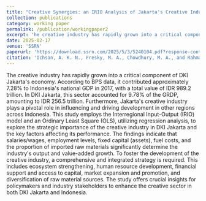 ```yaml
---
title: "Creative Synergies: an IRIO Analysis of Jakarta's Creative Industry and its Spillover Effects on National Economic Growth"
collection: publications
category: working paper
permalink: /publication/workingpaper2
excerpt: 'he creative industry has rapidly grown into a critical component of DKI Jakarta's economy. According to BPS data, it.....'
date: 2025-02-17
venue: 'SSRN'
paperurl: 'https://download.ssrn.com/2025/5/3/5240104.pdf?response-content-disposition=inline&X-Amz-Security-Token=IQoJb3JpZ2luX2VjEFUaCXVzLWVhc3QtMSJHMEUCIGzHdkmolXTCcnGrMXJKaMfI8NgICUlP%2FaSdCaLhEYwOAiEA1i13OMStvXOJAPCT1O2UsAV9DvK2Xt8la%2FAx31kSbD0qxwUInv%2F%2F%2F%2F%2F%2F%2F%2F%2F%2FARAEGgwzMDg0NzUzMDEyNTciDJFg9kbNx%2BwSN9fJEyqbBQ%2BcQLnLiQu8N1VqhGBkLQZL41Jqvd8NTrnOnpmT36J%2FALzdkCm%2FwladZqUItidQ0mESPUbo%2BRuyhbJxmedAO5cT%2Fm9zoOHNdB7Hd3DdKBmB2GipnnMwDGSrr%2BS1DXun1rVpVGGjCTV8rOH2bbKpIKDRyz%2F3OWRtVIMAGb%2Bsu1TXVnqZQo%2F7CHpkU3A6C7aY9L9sBnBJ6iWGD9pBaactzcJAyE9Qudpj5uCd9QOaF9LEZw6N%2Fb%2FiMNC3G7tpYzY%2FQiv1RHWcBRkD5%2FREww5yRXRouiqHv4ZHtJLrx1Q0HrT2AvrnIWPOso0BpiabyTGjDbXGTtPQtST%2BrF13QpsAEcZM3EijujmrE5KxxtgNkxUv%2Fxebm01v9UvJGDg8%2BW2taD89JPIvoeHS%2FOrqRGelWRREgdx%2B8%2FuYxe7elbf%2B2Xci8IorZ8nv1QY9qdG7q27RWW8cBkeNu4KX6dUnG31%2BCjdNElMWzGE6ctIjLnsT8kqJC4HqDWzaC27z6XCBQ%2Bqs8gM37D5l8PSufwq7ISyf0AtFcZy8YPJGdE1Hb3NY99Lja6eO3VAZh7%2Fieo0JgMmvgCCvcv%2FgNys%2FzYAqp9FJkVK%2BYDa2fRl05UmbsccYFjMhblXgo4Uh8r%2F4cNBvliI7TWeB8oso5lwbchu%2BuzGtQ0VXvYNJYJP6ZtRJZxYlX99Iofa9B%2BWuF4hmO5sIjgi9%2FzRO3nM5uDgKZt%2FVrFzS9qqnrltX6tHJl0aHLb%2FQAaBLJORuxPvosxCuYEpA0SXL%2FRWwqOqpDx0%2FqZ6ItsjO2C9TkwNq6iipFVEJgNrdqisQZ4b0%2BeNROlw4IdfVT6wq5cMpbX8xyXS%2FE22VPIeNIss6zTGNDTDKI%2F1cuVG7BsjCl8Y5PRxKK%2B5X9wgwgN6KxQY6sQHSnUNqjoo5GCD4luR9%2BsVTVEwsuk%2B2zO%2BbHAnMS5XgcvFFWaaT%2Fs%2B2Pg7Ee%2B09jpO6mqKtTHIl610U%2Bl5yX4Irs%2FprRi7JVKJ4VA5wPRlz%2BTD3JbbnUwm%2BziucYrc3U67TjIqBs1uE3m2m98YbbyRWXYqNi8lSuuIeDRD2U9%2FTNnio7DUN%2BfrTa3bQQEG%2FxTchzVnUFL0DFTqVuLpzjaqS3znpKAgda0QnmNWiLJcOo10%3D&X-Amz-Algorithm=AWS4-HMAC-SHA256&X-Amz-Date=20250818T050039Z&X-Amz-SignedHeaders=host&X-Amz-Expires=300&X-Amz-Credential=ASIAUPUUPRWE4ZE5NEZT%2F20250818%2Fus-east-1%2Fs3%2Faws4_request&X-Amz-Signature=38b6800b209b67a13e73f99f23d2dd1c88a873083a971af29ab9fda5b57b0d15&abstractId=5240104'
citation: 'Ichsan, A. K. N., Fresky, M. A., Chowdhury, M. A., and Rahmawati, Y. (2025). &quot; Creative Synergies: an IRIO Analysis of Jakarta's Creative Industry and its Spillover Effects on National Economic Growth. &quot; <i>Working Paper</i>. '
---
```


The creative industry has rapidly grown into a critical component of DKI Jakarta's economy. According to BPS data, it contributed approximately 7.28% to Indonesia's national GDP in 2017, with a total value of IDR 989.2 trillion. In DKI Jakarta, this sector accounted for 9.78% of the GRDP, amounting to IDR 256.5 trillion. Furthermore, Jakarta's creative industry plays a pivotal role in influencing and driving development in other regions across Indonesia. This study employs the Interregional Input-Output (IRIO) model and an Ordinary Least Square (OLS), utilizing regression analysis, to explore the strategic importance of the creative industry in DKI Jakarta and the key factors affecting its performance. The findings indicate that salaries/wages, employment levels, fixed capital (assets), fuel costs, and the proportion of imported raw materials significantly determine the industry's output and value-added growth. To foster the development of the creative industry, a comprehensive and integrated strategy is required. This includes ecosystem strengthening, human resource development, financial support and access to capital, market expansion and promotion, and diversification of raw material sources. The study offers crucial insights for policymakers and industry stakeholders to enhance the creative sector in both DKI Jakarta and Indonesia.
